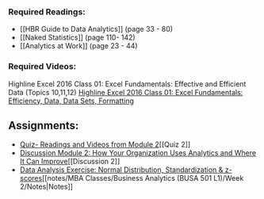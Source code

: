 ### Required Readings:
- [[HBR Guide to Data Analytics]] (page 33 - 80)
- [[Naked Statistics]] (page 110- 142)
- [[Analytics at Work]] (page 23 - 44)

### Required Videos:
Highline Excel 2016 Class 01: Excel Fundamentals: Effective and Efficient Data (Topics 10,11,12)
[Highline Excel 2016 Class 01: Excel Fundamentals: Efficiency, Data, Data Sets, Formatting](https://www.youtube.com/watch?v=miUTG38k2mA&t=180s)

## Assignments:
- [Quiz- Readings and Videos from Module 2](https://messiah.instructure.com/courses/2025725/quizzes/4512494)[[Quiz 2]]
- [Discussion Module 2: How Your Organization Uses Analytics and Where It Can Improve](https://messiah.instructure.com/courses/2025725/discussion_topics/11440524)[[Discussion 2]]
- [Data Analysis Exercise: Normal Distribution, Standardization & z-scores](https://messiah.instructure.com/courses/2025725/assignments/19199288)[[notes/MBA Classes/Business Analytics (BUSA 501 L1)/Week 2/Notes|Notes]]